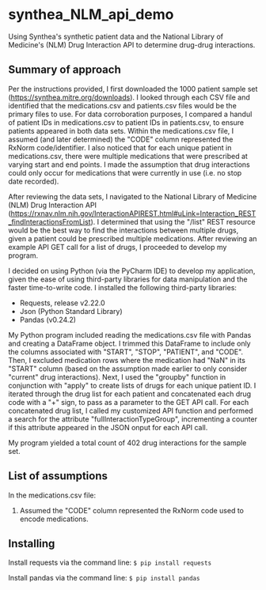 # synthea_NLM_api_demo
Using Synthea's synthetic patient data and the National Library of Medicine's (NLM) Drug Interaction API to determine drug-drug interactions.

## Summary of approach

Per the instructions provided, I first downloaded the 1000 patient sample set (https://synthea.mitre.org/downloads). I looked through each CSV file and identified that the medications.csv and patients.csv files would be the primary files to use. For data corroboration purposes, I compared a handul of patient IDs in medications.csv to patient IDs in patients.csv, to ensure patients appeared in both data sets. Within the medications.csv file, I assumed (and later determined) the "CODE" column represented the RxNorm code/identifier. I also noticed that for each unique patient in medications.csv, there were multiple medications that were prescribed at varying start and end points. I made the assumption that drug interactions could only occur for medications that were currently in use (i.e. no stop date recorded). 

After reviewing the data sets, I navigated to the National Library of Medicine (NLM) Drug Interaction API (https://rxnav.nlm.nih.gov/InteractionAPIREST.html#uLink=Interaction_REST_findInteractionsFromList). I determined that using the "/list" REST resource would be the best way to find the interactions between multiple drugs, given a patient could be prescribed multiple medications. After reviewing an example API GET call for a list of drugs, I proceeded to develop my program.

I decided on using Python (via the PyCharm IDE) to develop my application, given the ease of using third-party libraries for data manipulation and the faster time-to-write code. I installed the following third-party libraries:

- Requests, release v2.22.0
- Json (Python Standard Library)
- Pandas (v0.24.2)

My Python program included reading the medications.csv file with Pandas and creating a DataFrame object. I trimmed this DataFrame to include only the columns associated with "START", "STOP", "PATIENT", and "CODE". Then, I excluded medication rows where the medication had "NaN" in its "START" column (based on the assumption made earlier to only consider "current" drug interactions). Next, I used the "groupby" function in conjunction with "apply" to create lists of drugs for each unique patient ID. I iterated through the drug list for each patient and concatenated each drug code with a "+" sign, to pass as a parameter to the GET API call. For each concatenated drug list, I called my customized API function and performed a search for the attribute "fullInteractionTypeGroup", incrementing a counter if this attribute appeared in the JSON onput for each API call.

My program yielded a total count of 402 drug interactions for the sample set.

## List of assumptions

In the medications.csv file:
1) Assumed the "CODE" column represented the RxNorm code used to encode medications.

## Installing

Install requests via the command line:
``
$ pip install requests
``

Install pandas via the command line:
``
$ pip install pandas
``

